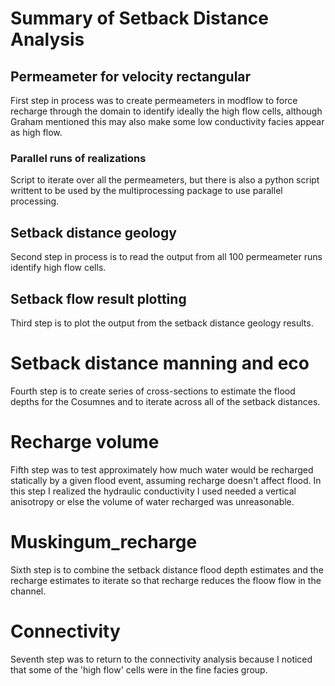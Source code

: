 # Summary of Setback Distance Analysis 

## Permeameter for velocity rectangular
First step in process was to create permeameters in modflow to force recharge through the domain to identify ideally the high flow cells, although Graham mentioned this may also make some low conductivity facies appear as high flow.

### Parallel runs of realizations 
Script to iterate over all the permeameters, but there is also a python script writtent to be used by the multiprocessing package to use parallel processing. 

## Setback distance geology
Second step in process is to read the output from all 100 permeameter runs identify high flow cells.

## Setback flow result plotting
Third step is to plot the output from the setback distance geology results.

# Setback distance manning and eco
Fourth step is to create series of cross-sections to estimate the flood depths for the Cosumnes and to iterate across all of the setback distances.

# Recharge volume
Fifth step was to test approximately how much water would be recharged statically by a given flood event, assuming recharge doesn't affect flood. In this step I realized the hydraulic conductivity I used needed a vertical anisotropy or else the volume of water recharged was unreasonable.

# Muskingum_recharge
Sixth step is to combine the setback distance flood depth estimates and the recharge estimates to iterate so that recharge reduces the floow flow in the channel.

# Connectivity
Seventh step was to return to the connectivity analysis because I noticed that some of the 'high flow' cells were in the fine facies group.